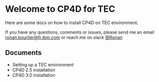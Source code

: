 # Welcome to CP4D for TEC

Here are some docs on how to install CP4D on TEC environment.

If you have any questions, comments or issues, please send me an email [ronan.bourlier@fr.ibm.com](mailto:ronan.bourlier@fr.ibm.com) or reach me on slack [@Ronan](https://ibm.enterprise.slack.com/user/@W464BP94J)

## Documents

* Setting up a TEC environment
* CP4D 2.5 installation
* CP4D 3.0 installation